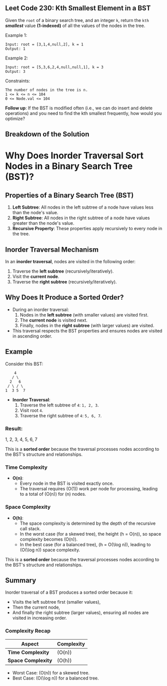 
## Leet Code 230: Kth Smallest Element in a BST

Given the `root` of a binary search tree, and an integer `k`, return the `kth` ***smallest*** value **(1-indexed)** of all the values of the nodes in the tree.

Example 1:

```plaintext
Input: root = [3,1,4,null,2], k = 1
Output: 1
```

Example 2:
```plaintext
Input: root = [5,3,6,2,4,null,null,1], k = 3
Output: 3
```


Constraints:

```plaintext
The number of nodes in the tree is n.
1 <= k <= n <= 104
0 <= Node.val <= 104
```

**Follow up**: If the BST is modified often (i.e., we can do insert and delete operations) and you need to find the kth smallest frequently, how would you optimize?

## Breakdown of the Solution

# Why Does Inorder Traversal Sort Nodes in a Binary Search Tree (BST)?

## Properties of a Binary Search Tree (BST)
1. **Left Subtree**: All nodes in the left subtree of a node have values less than the node's value.
2. **Right Subtree**: All nodes in the right subtree of a node have values greater than the node's value.
3. **Recursive Property**: These properties apply recursively to every node in the tree.

## Inorder Traversal Mechanism
In an **inorder traversal**, nodes are visited in the following order:
1. Traverse the **left subtree** (recursively/iteratively).
2. Visit the **current node**.
3. Traverse the **right subtree** (recursively/iteratively).

## Why Does It Produce a Sorted Order?
- During an inorder traversal:
  1. Nodes in the **left subtree** (with smaller values) are visited first.
  2. The **current node** is visited next.
  3. Finally, nodes in the **right subtree** (with larger values) are visited.
- This traversal respects the BST properties and ensures nodes are visited in ascending order.

## Example
Consider this BST:
```plaintext
    4
   / \
  2   6
 / \ / \
1  3 5  7
```

- **Inorder Traversal**:
  1. Traverse the left subtree of `4`: `1, 2, 3`.
  2. Visit root `4`.
  3. Traverse the right subtree of `4`: `5, 6, 7`.

### Result:

1, 2, 3, 4, 5, 6, 7


This is a **sorted order** because the traversal processes nodes according to the BST's structure and relationships.

### Time Complexity
- **O(n)**: 
  - Every node in the BST is visited exactly once.
  - The traversal requires \(O(1)\) work per node for processing, leading to a total of \(O(n)\) for \(n\) nodes.

### Space Complexity
- **O(h)**:
  - The space complexity is determined by the depth of the recursive call stack.
  - In the worst case (for a skewed tree), the height \(h = O(n)\), so space complexity becomes \(O(n)\).
  - In the best case (for a balanced tree), \(h = O(\log n)\), leading to \(O(\log n)\) space complexity.




This is a **sorted order** because the traversal processes nodes according to the BST's structure and relationships.

## Summary
Inorder traversal of a BST produces a sorted order because it:
- Visits the left subtree first (smaller values),
- Then the current node,
- And finally the right subtree (larger values), ensuring all nodes are visited in increasing order.

### Complexity Recap
| **Aspect**         | **Complexity**        |
|---------------------|-----------------------|
| **Time Complexity**| \(O(n)\)             |
| **Space Complexity**| \(O(h)\)             |
  - Worst Case: \(O(n)\) for a skewed tree.
  - Best Case: \(O(\log n)\) for a balanced tree.


